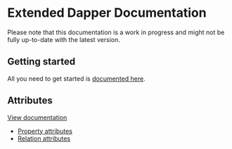 # Extended Dapper Documentation

Please note that this documentation is a work in progress and might not be fully up-to-date with the latest version.

## Getting started

All you need to get started is [documented here](getting-started.md).

## Attributes

[View documentation](attributes/attributes.md)

- [Property attributes](attributes/property-attributes.md)
- [Relation attributes](attributes/relation-attributes.md)